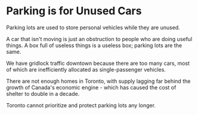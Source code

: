 # Parking is for Unused Cars

Parking lots are used to store personal vehicles while they are unused.

A car that isn't moving is just an obstruction to people who are doing useful things. A box full of useless things is a useless box; parking lots are the same.

We have gridlock traffic downtown because there are too many cars, most of which are inefficiently allocated as single-passenger vehicles.

There are not enough homes in Toronto, with supply lagging far behind the growth of Canada's economic engine - which has caused the cost of shelter to double in a decade.

Toronto cannot prioritize and protect parking lots any longer.
